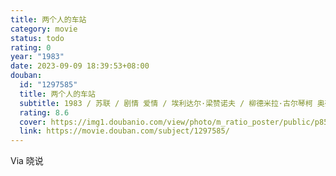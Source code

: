```yaml
---
title: 两个人的车站
category: movie
status: todo
rating: 0
year: "1983"
date: 2023-09-09 18:39:53+08:00
douban:
  id: "1297585"
  title: 两个人的车站
  subtitle: 1983 / 苏联 / 剧情 爱情 / 埃利达尔·梁赞诺夫 / 柳德米拉·古尔琴柯 奥列格·巴希拉什维利
  rating: 8.6
  cover: https://img1.doubanio.com/view/photo/m_ratio_poster/public/p856874299.jpg
  link: https://movie.douban.com/subject/1297585/
---
```


Via 晓说
